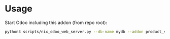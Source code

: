 # Usage

Start Odoo including this addon (from repo root):

```bash
python3 scripts/nix_odoo_web_server.py --db-name mydb --addon product_supplierinfo_qty_multiplier
```
